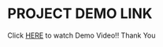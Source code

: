 # PROJECT DEMO LINK
Click [HERE](https://www.youtube.com/watch?v=EnVn9-Hha-0) to watch Demo Video!! Thank You
